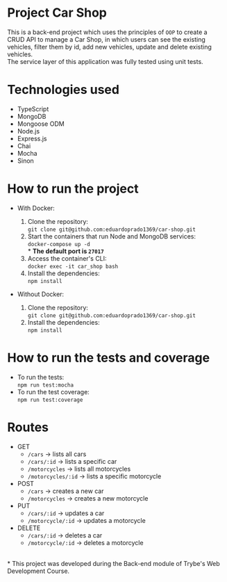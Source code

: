 # Project Car Shop

This is a back-end project which uses the principles of `OOP` to create a CRUD API to manage a Car Shop, in which users can see the existing vehicles, filter them by id, add new vehicles, update and delete existing vehicles.  
The service layer of this application was fully tested using unit tests.

# Technologies used
* TypeScript
* MongoDB
* Mongoose ODM
* Node.js
* Express.js
* Chai
* Mocha
* Sinon

# How to run the project
* With Docker:  
  1. Clone the repository:  
     `git clone git@github.com:eduardoprado1369/car-shop.git`  
  2. Start the containers that run Node and MongoDB services:  
    `docker-compose up -d` <br> * **The default port is `27017`** <br>
  3. Access the container's CLI: <br>
    `docker exec -it car_shop bash` <br>
  4. Install the dependencies: <br>
    `npm install`
    
* Without Docker: <br>
  1. Clone the repository: <br>
    `git clone git@github.com:eduardoprado1369/car-shop.git` <br>
  2. Install the dependencies: <br>
    `npm install`
    
# How to run the tests and coverage
* To run the tests:  
  `npm run test:mocha`
* To run the test coverage:  
  `npm run test:coverage`
    
# Routes
* GET
  * `/cars` -> lists all cars
  * `/cars/:id` -> lists a specific car
  * `/motorcycles` -> lists all motorcycles
  * `/motorcycles/:id` -> lists a specific motorcycle
* POST
  * `/cars` -> creates a new car
  * `/motorcycles` -> creates a new motorcycle
* PUT
  * `/cars/:id` -> updates a car
  * `/motorcycle/:id` -> updates a motorcycle
* DELETE
  * `/cars/:id` -> deletes a car
  * `/motorcycle/:id` -> deletes a motorcycle
<br>
* This project was developed during the Back-end module of Trybe's Web Development Course.
